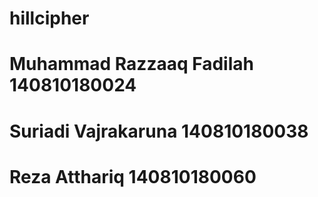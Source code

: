 # hillcipher
# Muhammad Razzaaq Fadilah 140810180024
# Suriadi Vajrakaruna 140810180038
# Reza Atthariq 140810180060